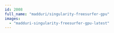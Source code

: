 ```yaml
---
id: 2008
full_name: "madduri/singularity-freesurfer-gpu"
images: 
  - "madduri-singularity-freesurfer-gpu-latest"
---
```

